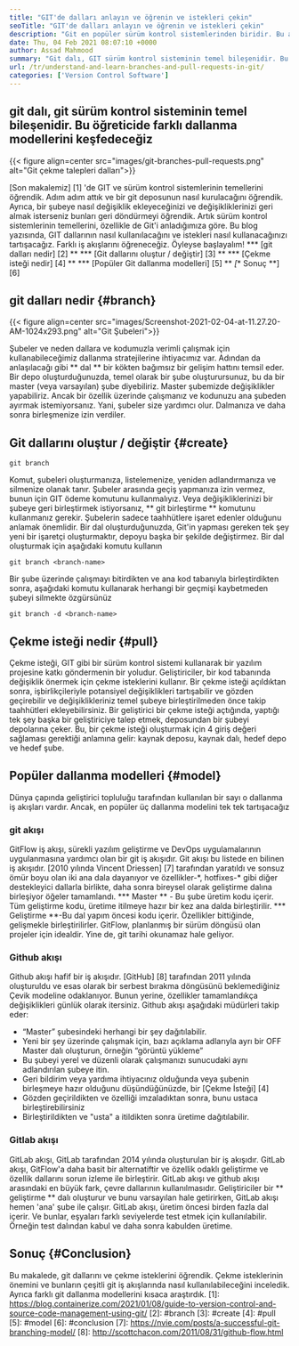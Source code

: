```yaml
---
title: "GIT'de dalları anlayın ve öğrenin ve istekleri çekin" 
seoTitle: "GIT'de dalları anlayın ve öğrenin ve istekleri çekin" 
description: "Git en popüler sürüm kontrol sistemlerinden biridir. Bu articl dişi, Git dallarının nasıl kullanılacağını ve istekleri nasıl kullanacağınızı anlayacağız." 
date: Thu, 04 Feb 2021 08:07:10 +0000
author: Assad Mahmood
summary: "Git dalı, GIT sürüm kontrol sisteminin temel bileşenidir. Bu öğreticide farklı dallanma modellerini keşfedeceğiz" 
url: /tr/understand-and-learn-branches-and-pull-requests-in-git/
categories: ['Version Control Software']
---
```


## git dalı, git sürüm kontrol sisteminin temel bileşenidir. Bu öğreticide farklı dallanma modellerini keşfedeceğiz

{{< figure align=center src="images/git-branches-pull-requests.png" alt="Git çekme talepleri dalları">}}

[Son makalemiz] [1] 'de GIT ve sürüm kontrol sistemlerinin temellerini öğrendik. Adım adım attık ve bir git deposunun nasıl kurulacağını öğrendik. Ayrıca, bir şubeye nasıl değişiklik ekleyeceğinizi ve değişikliklerinizi geri almak isterseniz bunları geri döndürmeyi öğrendik. Artık sürüm kontrol sistemlerinin temellerini, özellikle de Git'i anladığımıza göre. Bu blog yazısında, GIT dallarının nasıl kullanılacağını ve istekleri nasıl kullanacağınızı tartışacağız. Farklı iş akışlarını öğreneceğiz. Öyleyse başlayalım!
  *** [git dalları nedir] [2] **
  *** [Git dallarını oluştur / değiştir] [3] **
  *** [Çekme isteği nedir] [4] **
  *** [Popüler Git dallanma modelleri] [5] **
  *[** Sonuç **] [6]

## git dalları nedir {#branch}

{{< figure align=center src="images/Screenshot-2021-02-04-at-11.27.20-AM-1024x293.png" alt="Git Şubeleri">}}

Şubeler ve neden dallara ve kodumuzla verimli çalışmak için kullanabileceğimiz dallanma stratejilerine ihtiyacımız var. Adından da anlaşılacağı gibi ** dal ** bir kökten bağımsız bir gelişim hattını temsil eder.
Bir depo oluşturduğunuzda, temel olarak bir şube oluşturursunuz, bu da bir master (veya varsayılan) şube diyebiliriz. Master şubemizde değişiklikler yapabiliriz. Ancak bir özellik üzerinde çalışmanız ve kodunuzu ana şubeden ayırmak istemiyorsanız. Yani, şubeler size yardımcı olur. Dalmanıza ve daha sonra birleşmenize izin verdiler.

## Git dallarını oluştur / değiştir {#create}
```
git branch
```
Komut, şubeleri oluşturmanıza, listelemenize, yeniden adlandırmanıza ve silmenize olanak tanır. Şubeler arasında geçiş yapmanıza izin vermez, bunun için GIT ödeme komutunu kullanmalıyız. Veya değişikliklerinizi bir şubeye geri birleştirmek istiyorsanız, ** git birleştirme ** komutunu kullanmanız gerekir.
Şubelerin sadece taahhütlere işaret edenler olduğunu anlamak önemlidir. Bir dal oluşturduğunuzda, Git'in yapması gereken tek şey yeni bir işaretçi oluşturmaktır, depoyu başka bir şekilde değiştirmez.
Bir dal oluşturmak için aşağıdaki komutu kullanın
```
git branch <branch-name>
```
Bir şube üzerinde çalışmayı bitirdikten ve ana kod tabanıyla birleştirdikten sonra, aşağıdaki komutu kullanarak herhangi bir geçmişi kaybetmeden şubeyi silmekte özgürsünüz
```
git branch -d <branch-name>
```

## Çekme isteği nedir {#pull}
Çekme isteği, GIT gibi bir sürüm kontrol sistemi kullanarak bir yazılım projesine katkı göndermenin bir yoludur. Geliştiriciler, bir kod tabanında değişiklik önermek için çekme isteklerini kullanır. Bir çekme isteği açıldıktan sonra, işbirlikçileriyle potansiyel değişiklikleri tartışabilir ve gözden geçirebilir ve değişiklikleriniz temel şubeye birleştirilmeden önce takip taahhütleri ekleyebilirsiniz.
Bir geliştirici bir çekme isteği açtığında, yaptığı tek şey başka bir geliştiriciye talep etmek, deposundan bir şubeyi depolarına çeker. Bu, bir çekme isteği oluşturmak için 4 giriş değeri sağlaması gerektiği anlamına gelir: kaynak deposu, kaynak dalı, hedef depo ve hedef şube.

## Popüler dallanma modelleri {#model}
Dünya çapında geliştirici topluluğu tarafından kullanılan bir sayı o dallanma iş akışları vardır. Ancak, en popüler üç dallanma modelini tek tek tartışacağız

### git akışı
GitFlow iş akışı, sürekli yazılım geliştirme ve DevOps uygulamalarının uygulanmasına yardımcı olan bir git iş akışıdır. Git akışı bu listede en bilinen iş akışıdır. [2010 yılında Vincent Driessen] [7] tarafından yaratıldı ve sonsuz ömür boyu olan iki ana dala dayanıyor ve özellikler-\*, hotfixes-\* gibi diğer destekleyici dallarla birlikte, daha sonra bireysel olarak geliştirme dalına birleşiyor öğeler tamamlandı.
  *** Master ** - Bu şube üretim kodu içerir. Tüm geliştirme kodu, üretime itilmeye hazır bir kez ana dalda birleştirilir.
  *** Geliştirme **-Bu dal yapım öncesi kodu içerir. Özellikler bittiğinde, gelişmekle birleştirilirler.
GitFlow, planlanmış bir sürüm döngüsü olan projeler için idealdir. Yine de, git tarihi okunamaz hale geliyor.

### Github akışı
Github akışı hafif bir iş akışıdır. [GitHub] [8] tarafından 2011 yılında oluşturuldu ve esas olarak bir serbest bırakma döngüsünü beklemediğiniz Çevik modeline odaklanıyor. Bunun yerine, özellikler tamamlandıkça değişiklikleri günlük olarak itersiniz.
Github akışı aşağıdaki müdürleri takip eder:
  * “Master” şubesindeki herhangi bir şey dağıtılabilir.
  * Yeni bir şey üzerinde çalışmak için, bazı açıklama adlarıyla ayrı bir OFF Master dalı oluşturun, örneğin “görüntü yükleme”
  * Bu şubeyi yerel ve düzenli olarak çalışmanızı sunucudaki aynı adlandırılan şubeye itin.
  * Geri bildirim veya yardıma ihtiyacınız olduğunda veya şubenin birleşmeye hazır olduğunu düşündüğünüzde, bir [Çekme İsteği] [4]
  * Gözden geçirildikten ve özelliği imzaladıktan sonra, bunu ustaca birleştirebilirsiniz
  * Birleştirildikten ve "usta" a itildikten sonra üretime dağıtılabilir.

### Gitlab akışı
GitLab akışı, GitLab tarafından 2014 yılında oluşturulan bir iş akışıdır. GitLab akışı, GitFlow'a daha basit bir alternatiftir ve özellik odaklı geliştirme ve özellik dallarını sorun izleme ile birleştirir. GitLab akışı ve github akışı arasındaki en büyük fark, çevre dallarının kullanılmasıdır.
Geliştiriciler bir ** geliştirme ** dalı oluşturur ve bunu varsayılan hale getirirken, GitLab akışı hemen 'ana' şube ile çalışır. GitLab akışı, üretim öncesi birden fazla dal içerir. Ve bunlar, eşyaları farklı seviyelerde test etmek için kullanılabilir. Örneğin test dalından kabul ve daha sonra kabulden üretime.

## Sonuç {#Conclusion}
Bu makalede, git dallarını ve çekme isteklerini öğrendik. Çekme isteklerinin önemini ve bunların çeşitli git iş akışlarında nasıl kullanılabileceğini inceledik. Ayrıca farklı git dallanma modellerini kısaca araştırdık.
[1]: https://blog.containerize.com/2021/01/08/guide-to-version-control-and-source-code-management-using-git/
[2]: #branch
[3]: #create
[4]: #pull
[5]: #model
[6]: #conclusion
[7]: https://nvie.com/posts/a-successful-git-branching-model/
[8]: http://scottchacon.com/2011/08/31/github-flow.html
